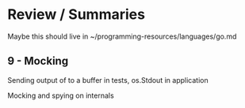 # Review / Summaries

Maybe this should live in ~/programming-resources/languages/go.md

## 9 - Mocking

Sending output of to a buffer in tests, os.Stdout in application

Mocking and spying on internals

